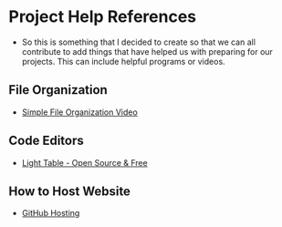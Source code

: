 # Project Help References
- So this is something that I decided to create so that we can all contribute to add things that have helped us with preparing for our projects. This can include helpful programs or videos.

## File Organization
- [Simple File Organization Video](https://www.youtube.com/watch?v=ta3Oxx7Yqbo)

## Code Editors
- [Light Table - Open Source & Free](http://lighttable.com/)

## How to Host Website
- [GitHub Hosting](https://www.youtube.com/watch?v=p1QU3kLFPdg)
